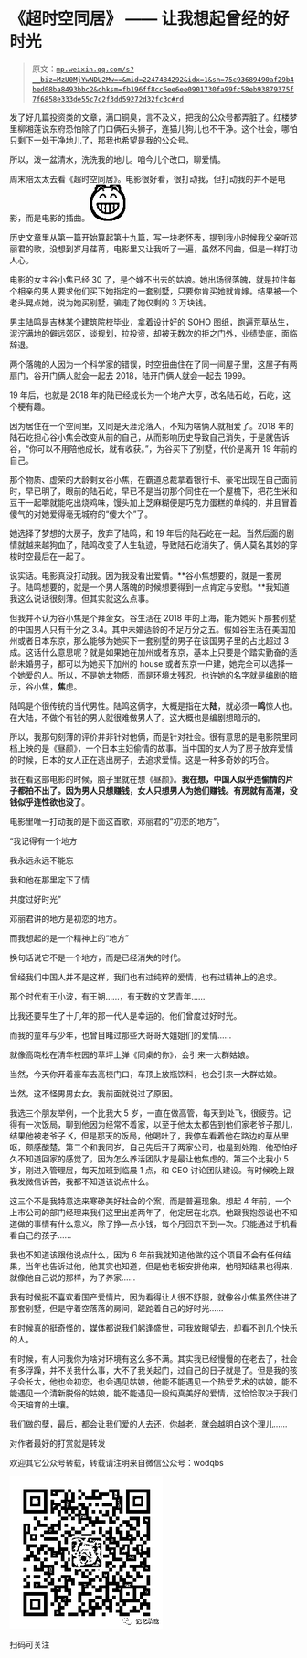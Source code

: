 # 《超时空同居》 —— 让我想起曾经的好时光

> 原文：[`mp.weixin.qq.com/s?__biz=MzU0MjYwNDU2Mw==&mid=2247484292&idx=1&sn=75c93689490af29b4bed08ba8493bbc2&chksm=fb196ff8cc6ee6ee0901730fa99fc58eb93879375f7f6858e333de55c7c2f3dd59272d32fc3c#rd`](http://mp.weixin.qq.com/s?__biz=MzU0MjYwNDU2Mw==&mid=2247484292&idx=1&sn=75c93689490af29b4bed08ba8493bbc2&chksm=fb196ff8cc6ee6ee0901730fa99fc58eb93879375f7f6858e333de55c7c2f3dd59272d32fc3c#rd)

发了好几篇投资类的文章，满口铜臭，言不及义，把我的公众号都弄脏了。红楼梦里柳湘莲说东府恐怕除了门口俩石头狮子，连猫儿狗儿也不干净。这个社会，哪怕只剩下一处干净地儿了，那我也希望是我的公众号。

所以，泼一盆清水，洗洗我的地儿。咱今儿个改口，聊爱情。

周末陪太太去看《超时空同居》。电影很好看，很打动我，但打动我的并不是电影，而是电影的插曲。![](img/06d2599173ae00886ceb218a755148cd.png)

历史文章里从第一篇开始算起第十九篇，写一块老怀表，提到我小时候我父亲听邓丽君的歌，没想到岁月荏苒，电影里又让我听了一遍，虽然不同曲，但是一样打动人心。

电影的女主谷小焦已经 30 了，是个嫁不出去的姑娘。她出场很落魄，就是拉住每个相亲的男人要求他们买下她指定的一套别墅，只要你肯买她就肯嫁。结果被一个老头晃点她，说为她买别墅，骗走了她仅剩的 3 万块钱。

男主陆鸣是吉林某个建筑院校毕业，拿着设计好的 SOHO 图纸，跑遍荒草丛生，泥泞满地的僻远郊区，谈规划，拉投资，却被无数次的拒之门外，业绩垫底，面临辞退。

两个落魄的人因为一个科学家的错误，时空扭曲住在了同一间屋子里，这屋子有两扇门，谷开门俩人就会一起去 2018，陆开门俩人就会一起去 1999。

19 年后，也就是 2018 年的陆已经成长为一个地产大亨，改名陆石屹，石屹，这个梗有趣。

因为居住在一个空间里，又同是天涯沦落人，不知为啥俩人就相爱了。2018 年的陆石屹担心谷小焦会改变从前的自己，从而影响历史导致自己消失，于是就告诉谷，“你可以不用陪他成长，就有收获。”，为谷买下了别墅，代价是离开 19 年前的自己。

那个物质、虚荣的大龄剩女谷小焦，在霸道总裁拿着银行卡、豪宅出现在自己面前时，早已明了，眼前的陆石屹，早已不是当初那个同住在一个屋檐下，把花生米和豆干一起嚼就能吃出烧鸡味，馒头加上芝麻糊便是巧克力蛋糕的单纯的，并且冒着傻气的对她爱得毫无城府的“傻大个”了。

她选择了梦想的大房子，放弃了陆鸣，和 19 年后的陆石屹在一起。当然后面的剧情就越来越狗血了，陆鸣改变了人生轨迹，导致陆石屹消失了。俩人莫名其妙的穿梭时空最后在一起了。

说实话。电影真没打动我。因为我没看出爱情。**谷小焦想要的，就是一套房子。陆鸣想要的，就是一个男人落魄的时候想要得到一点肯定与安慰。**我知道我这么说话很刻薄。但其实就这么点事。

但我并不认为谷小焦是个拜金女。谷生活在 2018 年的上海，能为她买下那套别墅的中国男人只有千分之 3.4。其中未婚适龄的不足万分之五。假如谷生活在美国加州或者日本东京，那么能够为她买下一套别墅的男子在该国男子里的占比超过 3 成。这话什么意思呢？就是如果她在加州或者东京，基本上只要是个踏实勤奋的适龄未婚男子，都可以为她买下加州的 house 或者东京一户建，她完全可以选择一个她爱的人。所以，不是她太物质，而是环境太残忍。也许她的名字就是编剧的暗示，谷小焦，**焦**虑。

陆鸣是个很传统的当代男性。陆鸣这俩字，大概是指在大**陆**，就必须一**鸣**惊人也。在大陆，不做个有钱的男人就很难做男人了。这大概也是编剧想暗示的。

所以，我那句刻薄的评价并非针对他俩，而是针对社会。很有意思的是电影院里同档上映的是《昼颜》，一个日本主妇偷情的故事。当中国的女人为了房子放弃爱情的时候，日本的女人正在逃出房子，去追求爱情。这是一种多奇妙的巧合。

我在看这部电影的时候，脑子里就在想《昼颜》。**我在想，中国人似乎连偷情的片子都拍不出了。因为男人只想赚钱，女人只想男人为她们赚钱。有房就有高潮，没钱似乎连性欲也没了**。

电影里唯一打动我的是下面这首歌，邓丽君的“初恋的地方”。

“我记得有一个地方 

我永远永远不能忘

我和他在那里定下了情

共度过好时光”

邓丽君讲的地方是初恋的地方。

而我想起的是一个精神上的“地方”

换句话说它不是一个地方，而是已经消失的时代。

曾经我们中国人并不是这样，我们也有过纯粹的爱情，也有过精神上的追求。

那个时代有王小波，有王朔......，有无数的文艺青年......

比我还要早生了十几年的那一代人是幸运的。他们曾度过好时光。

而我的童年与少年，也曾目睹过那些大哥哥大姐姐们的爱情......

就像高晓松在清华校园的草坪上弹《同桌的你》，会引来一大群姑娘。

当然，今天你开着豪车去高校门口，车顶上放瓶饮料，也会引来一大群姑娘。

当然，这不怪男男女女。我前面就说过了原因。

我选三个朋友举例，一个比我大 5 岁，一直在做高管，每天到处飞，很疲劳。记得有一次饭局，聊到他因为经常不着家，以至于他太太都告到他们家老爷子那儿，结果他被老爷子 K，但是那天的饭局，他喝吐了，我停车看着他在路边的草丛里呕，颇感酸楚。第二个和我同岁，自己先后开了两家公司，也是到处跑，他恐怕好久不知道回家的感觉了，因为怎么养活团队才是最让他焦虑的。第三个比我小 5 岁，刚进入管理层，每天加班到临晨 1 点，和 CEO 讨论团队建设。有时候晚上跟我发微信诉苦，我都不知道该说点什么。

这三个不是我特意选来寒碜美好社会的个案，而是普遍现象。想起 4 年前，一个上市公司的部门经理来我们这里出差两年了，他定居在北京。他跟我抱怨说也不知道做的事情有什么意义，除了挣一点小钱，每个月回京不到一次。只能通过手机看看自己的孩子......

我也不知道该跟他说点什么，因为 6 年前我就知道他做的这个项目不会有任何结果，当年也告诉过他，他其实也知道，但是他老板安排他来，他明知结果也得来，就像他自己说的那样，为了养家......

我有时候挺不喜欢看国产爱情片，因为看得让人很不舒服，就像谷小焦虽然住进了那套别墅，但是守着空落落的房间，蹉跎着自己的好时光......

有时候真的挺奇怪的，媒体都说我们躬逢盛世，可我放眼望去，却看不到几个快乐的人。

有时候，有人问我你为啥对环境有这么多不满。其实我已经慢慢的在老去了，社会有多浮躁，并不关我什么事，大不了我关起门，过自己的日子就是了。但是我的孩子会长大，他也会初恋，也会遇见姑娘，他能不能遇见一个热爱艺术的姑娘，能不能遇见一个清新脱俗的姑娘，能不能遇见一段纯真美好的爱情，这恰恰取决于我们今天培育的土壤。

我们做的孽，最后，都会让我们爱的人去还，你越老，就会越明白这个理儿......

对作者最好的打赏就是转发

欢迎其它公众号转载，转载请注明来自微信公众号：wodqbs

![](img/c0de7e1300700048c4b2fd08bd9124da.png)

扫码可关注
